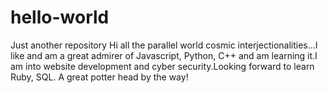 # hello-world
Just another repository
Hi all the parallel world cosmic interjectionalities...I like and am a great admirer of Javascript, Python, C++ and am learning it.I am into website development and cyber security.Looking forward to learn Ruby, SQL.
A great potter head by the way!
